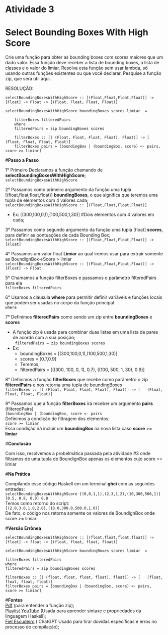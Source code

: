 # Atividade 3
# Select Bounding Boxes With High Score 

Crie uma função para obter as bounding boxes com scores maiores que um dado valor. Essa função deve receber a lista de bounding boxes, a lista de classes e o valor do limiar.
Resolva esta função sem usar lambda, só usando outras funções existentes ou que você declarar. Pesquise a função zip, que será útil aqui.


RESOLUÇÃO:

```
selectBoundingBoxesWithHighScore :: [(Float,Float,Float,Float)] -> [Float] -> Float -> [(Float, Float, Float, Float)]

selectBoundingBoxesWithHighScore boundingBoxes scores limiar  = 

    filterBoxes filteredPairs
    where 
    filteredPairs = zip boundingBoxes scores
    
    filterBoxes :: [( (Float, Float, Float, Float), Float)] -> [   (Float, Float, Float, Float)]
    filterBoxes pairs = [boundingBox | (boundingBox, score) <- pairs, score >= limiar]

 ```

#**Passo a Passo**

1° Primeiro Declaramos a função chamando de **selectBoundingBoxesWithHighScore**;  
```selectBoundingBoxesWithHighScore```

2° Passamos como primeiro argumento da função uma tupla [(float,float,float,float)] **boundingBoxes**, o que significa que teremos uma tupla de elementos com 4 valores cada;  
```selectBoundingBoxesWithHighScore :: [(Float,Float,Float,Float)]```

- Ex: [(300,100,0,1),(100,500,1,30)] #Dois elementos com 4 valores em cada;

3° Passamos como segundo argumento da função uma tupla [float] **scores**, para definir as pontuações de cada Bounding Box;  
```selectBoundingBoxesWithHighScore :: [(Float,Float,Float,Float)] -> [Float]```

4° Passamos um valor float **Limiar** ao qual iremos usar para extrair somente as BoundignBox->Score > limiar  
```selectBoundingBoxesWithHighScore :: [(Float,Float,Float,Float)] -> [Float] -> Float```

5° Chamamos a função filterBoxes e passamos o parâmetro filteredPairs para ela  
```filterBoxes filteredPairs```

6° Usamos a cláusula **where** para permitir definir variáveis e funções locais que podem ser usadas no corpo da função principal  
```where```

7° Definimos **filteredPairs** como sendo um zip entre **boundingBoxes** e **scores**  
 - A função zip é usada para combinar duas listas em uma lista de pares de acordo com a sua posição;  
 ``` filteredPairs = zip boundingBoxes scores```  
- Ex:  
    - boundingBoxes = [(300,100,0,1),(100,500,1,30)]  
    - scores = [0.7,0.9]  
    - Teremos,  
    - filteredPairs = [((300, 100, 0, 1), 0.7), ((100, 500, 1, 30), 0.9)]

 8° Definimos a função **filterBoxes** que recebe como parâmetro o zip **filteredPairs** e nos retorna uma tupla de boundingBoxes  
 ```filterBoxes :: [( (Float, Float, Float, Float), Float)] -> [   (Float, Float, Float, Float)]```


9° Passamos que a função **filterBoxes** irá receber um argumento **pairs** (filteredPairs)  
```[boundingBox | (boundingBox, score <- pairs ```  
Definimos a condição de filtragem dos elementos:  
```score >= limiar```  
Essa condição irá incluir um **boundingBox** na nova lista caso **score** >= **limiar**


#**Conclusão**

Com isso, resolvemos a probelmática passada pela atividade #3 onde filtramos de uma tupla de BoundignBox apenas os elementos cujo score >= limiar


#**Na Prática**

Compilando esse código Haskell em um terminal **ghci** com as seguintes entradas:  
```selectBoundingBoxesWithHighScore [(0,0,1,1),(2,3,1,2),(10,300,500,1)] [0.5, 0.8, 0.9] 0.8 ```  
Temos como retorno do script:  
```[(2.0,3.0,1.0,2.0),(10.0,300.0,500.0,1.0)]```  
De fato, o código nos retorna somente os valores de BoundignBox onde score >= limiar


#**Versão Errônea**  

    selectBoundingBoxesWithHighScore :: [(float,float,float,float)] -> [float] -> float -> [(float, float, float, float)]

    selectBoundingBoxesWithHighScore boundingBoxes scores limiar  = 

    filterBoxes filteredPairs
    where 
    filteredPairs = zip boundingBoxes scores
    
    filterBoxes :: [( (float, float, float, float), float)] -> [   (float, float, float, float)]
    filterBoxes pairs = [boundingBox | (boundingBox, score) <- pairs, score >= limiar]

#**Fontes**  
[Pdf](https://www.facom.ufu.br/~madriana/PF/TP3-Listas.pdf) (para entender a função zip);  
[Playlist YouTube](https://www.youtube.com/watch?v=rrBMYho3frs&list=PLYItvall0TqLlCPN9vbDIc8FAKhG-RfbM) (Usada para aprender sintaxe e propriedades da linguagem Haskell);  
[Fiel Escudeiro](https://chatgpt.com/) ( ChatGPT Usado para tirar dúvidas específicas e erros no processo de compilação);